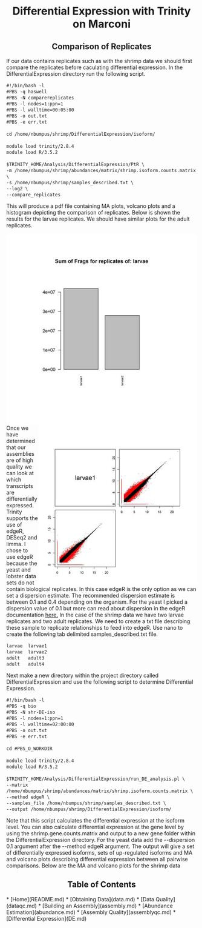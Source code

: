 <h1 align="center">Differential Expression with Trinity on Marconi<a id="top"></a></h1>

<h2 align="center">Comparison of Replicates</h2>

<p>If our data contains replicates such as with the shrimp data we should first compare the replicates before caculating differential expression.  In the DifferentialExpression directory run the following script.</p>

```
#!/bin/bash -l
#PBS -q haswell
#PBS -N comparereplicates
#PBS -l nodes=1:ppn=1
#PBS -l walltime=00:05:00
#PBS -o out.txt
#PBS -e err.txt

cd /home/nbumpus/shrimp/DifferentialExpression/isoform/

module load trinity/2.8.4
module load R/3.5.2

$TRINITY_HOME/Analysis/DifferentialExpression/PtR \
-m /home/nbumpus/shrimp/abundances/matrix/shrimp.isoform.counts.matrix \
-s /home/nbumpus/shrimp/samples_described.txt \
--log2 \
--compare_replicates
```
<p>This will produce a pdf file containing MA plots, volcano plots and a histogram depicting the comparison of replicates.  Below is shown the results for the larvae replicates.  We should have similar plots for the adult replicates.</p>

<p>
  <img align="left" src="larvae_counts25.jpg" alt="larvae counts">
  <img align="right" src="log2_read_cnt20.jpg" alt="log2 read counts">
</p>



<p>Once we have determined that our assemblies are of high quality we can look at which transcripts are differentially expressed.  Trinity supports the use of edgeR, DESeq2 and limma.  I chose to use edgeR because the yeast and lobster data sets do not contain biological replicates.  In this case edgeR is the only option as we can set a dispersion estimate.  The recommended dispersion estimate is between 0.1 and 0.4 depending on the organism. For the yeast I picked a dispersion value of 0.1 but more can read about dispersion in the edgeR documentation <a href="http://www.bioconductor.org/packages/release/bioc/vignettes/edgeR/inst/doc/edgeRUsersGuide.pdf" target="_blank">here.</a> In the case of the shrimp data we have two larvae replicates and two adult replicates.  We need to create a txt file describing these sample to replicate relationships to feed into edgeR.  Use nano to create the following tab delimited samples_described.txt file.</p>

```
larvae  larvae1
larvae  larvae2
adult   adult3
adult   adult4
```

<p>Next make a new directory within the project directory called DifferentialExpression and use the following script to determine Differential Expression.</p>

```
#!/bin/bash -l
#PBS -q bio
#PBS -N shr-DE-iso
#PBS -l nodes=1:ppn=1
#PBS -l walltime=02:00:00
#PBS -o out.txt
#PBS -e err.txt

cd #PBS_O_WORKDIR

module load trinity/2.8.4
module load R/3.5.2

$TRINITY_HOME/Analysis/DifferentialExpression/run_DE_analysis.pl \
--matrix /home/nbumpus/shrimp/abundances/matrix/shrimp.isoform.counts.matrix \
--method edgeR \
--samples_file /home/nbumpus/shrimp/samples_described.txt \
--output /home/nbumpus/shrimp/DifferentialExpression/isoform/
```
<p>Note that this script calculates the differential expression at the isoform level.  You can also calculate differential expression at the gene level by using the shrimp.gene.counts.matrix and output to a new gene folder within the DifferentialExpression directory.  For the yeast data add the --dispersion 0.1 argument after the --method edgeR argument.  The output will give a set of differentially expressed isoforms, sets of up-regulated isoforms and MA and volcano plots describing differential expression between all pairwise comparisons.  Below are the MA and volcano plots for the shrimp data</p>


<h2 align="center">Table of Contents<a id="contents"></a></h2>
* [Home](README.md)
* [Obtaining Data](data.md)
* [Data Quality](dataqc.md)
* [Building an Assembly](assembly.md)
* [Abundance Estimation](abundance.md)
* [Assembly Quality](assemblyqc.md)
* [Differential Expression](DE.md)
